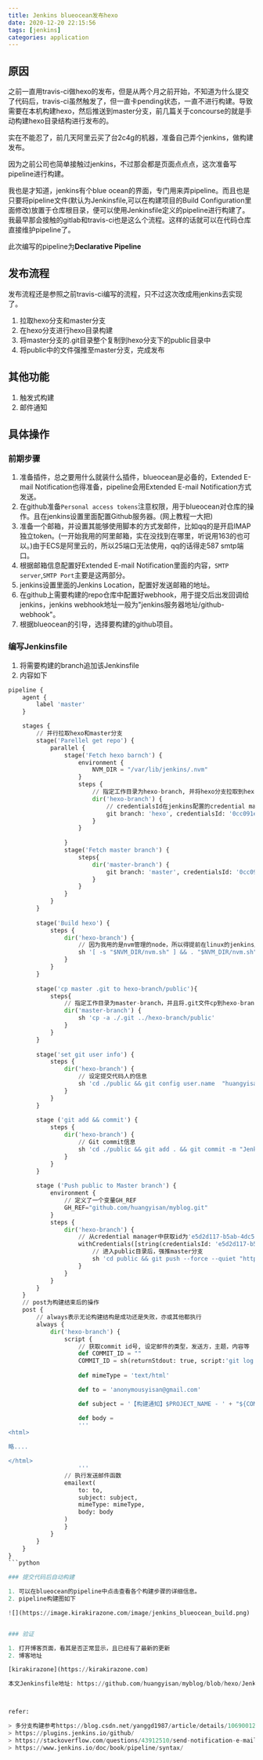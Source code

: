 ```yaml
---
title: Jenkins blueocean发布hexo
date: 2020-12-20 22:15:56
tags: [jenkins]
categories: application
---
```


## 原因

之前一直用travis-ci做hexo的发布，但是从两个月之前开始，不知道为什么提交了代码后，travis-ci虽然触发了，但一直卡pending状态，一直不进行构建。导致需要在本机构建hexo，然后推送到master分支，前几篇关于concourse的就是手动构建hexo目录结构进行发布的。

<!-- more -->
实在不能忍了，前几天阿里云买了台2c4g的机器，准备自己弄个jenkins，做构建发布。

因为之前公司也简单接触过jenkins，不过那会都是页面点点点，这次准备写pipeline进行构建。

我也是才知道，jenkins有个blue ocean的界面，专门用来弄pipeline。而且也是只要将pipeline文件(默认为Jenkinsfile,可以在构建项目的Build Configuration里面修改)放置于仓库根目录，便可以使用Jenkinsfile定义的pipeline进行构建了。我最早那会接触的gitlab和travis-ci也是这么个流程。这样的话就可以在代码仓库直接维护pipeline了。

此次编写的pipeline为**Declarative Pipeline**

## 发布流程

发布流程还是参照之前travis-ci编写的流程，只不过这次改成用jenkins去实现了。

1. 拉取hexo分支和master分支
2. 在hexo分支进行hexo目录构建
3. 将master分支的.git目录整个复制到hexo分支下的public目录中
4. 将public中的文件强推至master分支，完成发布

## 其他功能

1. 触发式构建
2. 邮件通知


## 具体操作

### 前期步骤

1. 准备插件，总之要用什么就装什么插件，blueocean是必备的，Extended E-mail Notification也得准备，pipeline会用Extended E-mail Notification方式发送。
2. 在github准备`Personal access tokens`注意权限，用于blueocean对仓库的操作。且在jenkins设置里面配置Github服务器。(网上教程一大把)
3. 准备一个邮箱，并设置其能够使用脚本的方式发邮件，比如qq的是开启IMAP独立token。(一开始我用的阿里邮箱，实在没找到在哪里，听说用163的也可以。)由于ECS是阿里云的，所以25端口无法使用，qq的话得走587 smtp端口。
4. 根据邮箱信息配置好Extended E-mail Notification里面的内容，`SMTP server`,`SMTP Port`主要是这两部分。
5. jenkins设置里面的Jenkins Location，配置好发送邮箱的地址。
6. 在github上需要构建的repo仓库中配置好webhook，用于提交后出发回调给jenkins，jenkins webhook地址一般为"jenkins服务器地址/github-webhook"。
7. 根据blueocean的引导，选择要构建的github项目。

### 编写Jenkinsfile

1. 将需要构建的branch追加该Jenkinsfile
2. 内容如下


```python
pipeline {
    agent {
        label 'master'
    }

    stages {
        // 并行拉取hexo和master分支
        stage('Parellel get repo') {
            parallel {
                stage('Fetch hexo barnch') {
                    environment {
                        NVM_DIR = "/var/lib/jenkins/.nvm"
                    }
                    steps {
                        // 指定工作目录为hexo-branch, 并将hexo分支拉取到hexo-branch目录，如果没有这个目录则创建。
                        dir('hexo-branch') {
                            // credentialsId在jenkins配置的credential manager中可以找到，也就是之前配置的Personal access tokens对应的id
                            git branch: 'hexo', credentialsId: '0cc091e1-b69f-4e1d-b8c6-b7a9df25e438', url: 'https://github.com/huangyisan/myblog.git'
                        }
                    }
                    
                }
                stage('Fetch master branch') {
                    steps{
                        dir('master-branch') {
                            git branch: 'master', credentialsId: '0cc091e1-b69f-4e1d-b8c6-b7a9df25e438', url: 'https://github.com/huangyisan/myblog.git'
                        }
                    }
                }
            }
        }
        
        stage('Build hexo') {
            steps {
                dir('hexo-branch') {
                    // 因为我用的是nvm管理的node，所以得提前在linux的jenkins用户下安装nvm，这边是引入环境，并且构建hexo
                    sh '[ -s "$NVM_DIR/nvm.sh" ] && . "$NVM_DIR/nvm.sh" && npm install && hexo clean && hexo g'
                }
            }
        }
        
        stage('cp master .git to hexo-branch/public'){
            steps{
                // 指定工作目录为master-branch，并且将.git文件cp到hexo-branch下的public中
                dir('master-branch') {
                    sh 'cp -a ./.git ../hexo-branch/public'
                }
            }
        }
        
        stage('set git user info') {
            steps {
                dir('hexo-branch') {
                    // 设定提交代码人的信息
                    sh 'cd ./public && git config user.name  "huangyisan" && git config user.email "anonymousyisan@gmail.com"' 
                }
            }
        }
        
        stage ('git add && commit') {
            steps {
                dir('hexo-branch') {
                    // Git commit信息
                    sh 'cd ./public && git add . && git commit -m "Jenkins CI Auto Builder at `date +"%Y-%m-%d %H:%M"`" '
                }
            }
        }
        
        stage ('Push public to Master branch') {
            environment {
                // 定义了一个变量GH_REF
                GH_REF="github.com/huangyisan/myblog.git"
            }
            steps {
                dir('hexo-branch') {
                    // 从credential manager中获取id为'e5d2d117-b5ab-4dc5-9e07-a5e96bfb6e31'的密钥，赋值给TOKEN
                    withCredentials([string(credentialsId: 'e5d2d117-b5ab-4dc5-9e07-a5e96bfb6e31', variable: 'TOKEN')]) {
                        // 进入public目录后，强推master分支
                        sh 'cd public && git push --force --quiet "https://${TOKEN}@${GH_REF}" master:master'
                    }
                }
            }
        }
    }
    // post为构建结束后的操作
    post {
        // always表示无论构建结构是成功还是失败，亦或其他都执行
        always {
            dir('hexo-branch') {
                script {
                    // 获取commit id号, 设定邮件的类型，发送方，主题，内容等
                    def COMMIT_ID = ""
                    COMMIT_ID = sh(returnStdout: true, script:'git log --pretty=format:"%h" -1')
                    
                    def mimeType = 'text/html'

                    def to = 'anonymousyisan@gmail.com'

                    def subject = '【构建通知】$PROJECT_NAME - ' + "${COMMIT_ID}" +  ' - Build # $BUILD_NUMBER - $BUILD_STATUS!'

                    def body = 
                    '''
<html>

略....

</html>
                    '''
                // 执行发送邮件函数
                emailext(
                    to: to,
                    subject: subject,
                    mimeType: mimeType,
                    body: body
                )
                }
            }
        }
    }
}
```python

### 提交代码后自动构建

1. 可以在blueocean的pipeline中点击查看各个构建步骤的详细信息。
2. pipeline构建图如下

![](https://image.kirakirazone.com/image/jenkins_blueocean_build.png)


### 验证

1. 打开博客页面，看其是否正常显示，且已经有了最新的更新
2. 博客地址

[kirakirazone](https://kirakirazone.com)

本文Jenkinsfile地址: https://github.com/huangyisan/myblog/blob/hexo/Jenkinsfile



refer:

> 多分支构建参考https://blog.csdn.net/yanggd1987/article/details/106900128/
> https://plugins.jenkins.io/github/
> https://stackoverflow.com/questions/43912510/send-notification-e-mail-to-upstream-committer-in-jenkins-pipeline
> https://www.jenkins.io/doc/book/pipeline/syntax/


